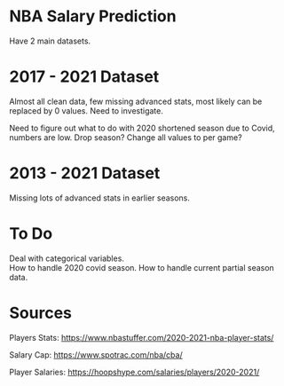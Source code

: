 # NBA Salary Prediction

Have 2 main datasets.  

# 2017 - 2021 Dataset
Almost all clean data, few missing advanced stats, most likely can be replaced by 0 values.  Need to investigate.

Need to figure out what to do with 2020 shortened season due to Covid, numbers are low.  Drop season?  Change all values to per game?  

# 2013 - 2021 Dataset
Missing lots of advanced stats in earlier seasons.  

# To Do
Deal with categorical variables.  
How to handle 2020 covid season.
How to handle current partial season data.  

# Sources

Players Stats:
https://www.nbastuffer.com/2020-2021-nba-player-stats/

Salary Cap:
https://www.spotrac.com/nba/cba/

Player Salaries:
https://hoopshype.com/salaries/players/2020-2021/

